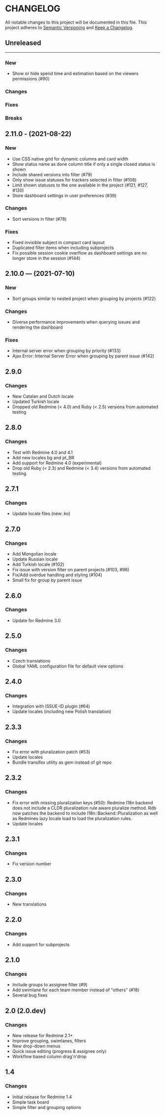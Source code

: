 # CHANGELOG

All notable changes to this project will be documented in this file.
This project adheres to [Semantic Versioning](http://semver.org/) and [Keep a Changelog](http://keepachangelog.com/).


## Unreleased
---

### New
* Show or hide spend time and estimation based on the viewers permissions (#90)

### Changes

### Fixes

### Breaks


## 2.11.0 - (2021-08-22)

### New
* Use CSS native grid for dynamic columns and card width
* Show status name as done column title if only a single closed status is shown
* Include shared versions into filter (#79)
* Only show issue statuses for trackers selected in filter (#108)
* Limit shown statuses to the one available in the project (#121, #127, #130)
* Store dashboard settings in user preferences (#39)

### Changes
* Sort versions in filter (#78)

### Fixes
* Fixed invisible subject in compact card layout
* Duplicated filter items when including subprojects
* Fix possible session cookie overflow as dashboard settings are no longer store in the session (#144)


## 2.10.0 — (2021-07-10)

### New

* Sort groups similar to nested project when grouping by projects (#122)

### Changes

* Diverse performance improvements when querying issues and rendering the dashboard

### Fixes

* Internal server error when grouping by priority (#133)
* Ajax Error: Internal Server Error when grouping by parent issue (#142)

## 2.9.0

### Changes

* New Catalan and Dutch locale
* Updated Turkish locale
* Dropped old Redmine (< 4.0) and Ruby (< 2.5) versions from automated testing

## 2.8.0

### Changes

* Test with Redmine 4.0 and 4.1
* Add new locales bg and pt_BR
* Add support for Redmine 4.0 (experimental)
* Drop old Ruby (< 2.3) and Redmine (< 3.4) versions from automated testing

## 2.7.1

### Changes

* Update locale files (new: ko)

## 2.7.0

### Changes

* Add Mongolian locale
* Update Russian locale
* Add Turkish locale (#102)
* Fix issue with version filter on parent projects (#103, #96)
* Fix/Add overdue handling and styling (#104)
* Small fix for group by parent issue

## 2.6.0

### Changes

* Update for Redmine 3.0

## 2.5.0

### Changes

* Czech translations
* Global YAML configuration file for default view options

## 2.4.0

### Changes

* Integration with ISSUE-ID plugin (#64)
* Update locales (including new Polish translation)

## 2.3.3

### Changes

* Fix error with pluralization patch (#53)
* Update locales
* Bundle transifex utility as gem instead of git repo

## 2.3.2

### Changes

* Fix error with missing pluralization keys (#50):
  Redmine I18n backend does not include a CLDR pluralization rule aware
  pluralize method. Rdb now patches the backend to include
  I18n::Backend::Pluralization as well as Redmines lazy locale load to
  load the pluralization rules.
* Update locales

## 2.3.1

### Changes

* Fix version number

## 2.3.0

### Changes

* New translations

## 2.2.0

### Changes

* Add support for subprojects

## 2.1.0

### Changes

* Include groups to assignee filter (#9)
* Add swimlane for each team member instead of "others" (#18)
* Several bug fixes

## 2.0 (2.0.dev)

### Changes

* New release for Redmine 2.1+
* Improve grouping, swimlanes, filters
* New drop-down menus
* Quick issue editing (progress & assignee only)
* Workflow based column drag'n'drop

## 1.4

### Changes

* Initial release for Redmine 1.4
* Simple task board
* Simple filter and grouping options
